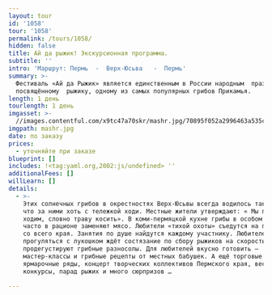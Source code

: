 ```yaml
---
layout: tour
id: '1058'
tour: '1058'
permalink: /tours/1058/
hidden: false
title: Ай да рыжик! Экскурсионная программа.
subtitle: ''
intro: 'Маршрут: Пермь  -  Верх-Юсьва   -  Пермь'
summary: >-
  Фестиваль «Ай да Рыжик» является единственным в России народным  праздником,
  посвящённому  рыжику, одному из самых популярных грибов Прикамья.
length: 1 день
tourlength: 1 день
imgasset: >-
  //images.contentful.com/x9tc47a70skr/mashr.jpg/70895f052a2996463a535c9920dfdc8f/mashr.jpg
imgpath: mashr.jpg
date: по заказу
prices:
  - уточняйте при заказе
blueprint: []
includes: !<tag:yaml.org,2002:js/undefined> ''
additionalFees: []
willLearn: []
details:
  - >-
    Этих солнечных грибов в окрестностях Верх-Юсьвы всегда водилось так много,
    что за ними хоть с тележкой ходи. Местные жители утверждают: « Мы по рыжики
    ходим, словно траву косить». В коми-пермяцкой кухне грибы в особом почёте и
    часто в рационе заменяют мясо. Любители «тихой охоты» съедутся на праздник
    со всего края. Занятия по душе найдутся каждому участнику. Любителей
    прогуляться с лукошком ждёт состязание по сбору рыжиков на скорость. Гурманы
    продегустируют грибные разносолы. Для любителей вкусно готовить –
    мастер-классы и грибные рецепты от местных бабушек. А ещё торговые
    ярмарочные ряды, концерт творческих коллективов Пермского края, весёлые
    конкурсы, парад рыжих и много сюрпризов …

---
```

